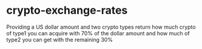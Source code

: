 # crypto-exchange-rates
Providing a US dollar amount and two crypto types return how much crypto of type1 you can acquire with 70% of the dollar amount and how much of type2 you can get with the remaining 30%
